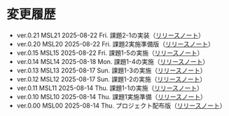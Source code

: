 # 変更履歴

- ver.0.21 MSL21 2025-08-22 Fri. 課題2-1の実装（[リリースノート](./release_notes/release_note_ver_0.21.md)）
- ver.0.20 MSL20 2025-08-22 Fri. 課題2実施準備版（[リリースノート](./release_notes/release_note_ver_0.20.md)）
- ver.0.15 MSL15 2025-08-22 Fri. 課題1-5の実施（[リリースノート](./release_notes/release_note_ver_0.15.md)）
- ver.0.14 MSL14 2025-08-18 Mon. 課題1-4の実施（[リリースノート](./release_notes/release_note_ver_0.14.md)）
- ver.0.13 MSL13 2025-08-17 Sun. 課題1-3の実施（[リリースノート](./release_notes/release_note_ver_0.13.md)）
- ver.0.12 MSL12 2025-08-17 Sun. 課題1-2の実施（[リリースノート](./release_notes/release_note_ver_0.12.md)）
- ver.0.11 MSL11 2025-08-14 Thu. 課題1-1の実施（[リリースノート](./release_notes/release_note_ver_0.11.md)）
- ver.0.10 MSL10 2025-08-14 Thu. 課題1実施準備（[リリースノート](./release_notes/release_note_ver_0.10.md)）
- ver.0.00 MSL00 2025-08-14 Thu. プロジェクト配布版（[リリースノート](./release_notes/release_note_ver_0.00.md)）
